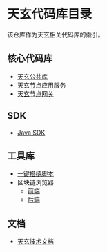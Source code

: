 # 天玄代码库目录
该仓库作为天玄相关代码库的索引。

## 核心代码库
- [天玄公共库](https://github.com/TianXuan-Chain/thanos-common)
- [天玄节点应用服务](https://github.com/TianXuan-Chain/thanos-chain)
- [天玄节点网关](https://github.com/TianXuan-Chain/thanos-gateway)
## SDK
- [Java SDK](https://github.com/TianXuan-Chain/thanos-web3j)
## 工具库
- [一键搭裢脚本](https://github.com/TianXuan-Chain/thanos-package-generate)
- 区块链浏览器
  - [前端](https://github.com/TianXuan-Chain/thanos-browser-frontend)
  - [后端](https://github.com/TianXuan-Chain/thanos-browser-backend)
## 文档
- [天玄技术文档](https://github.com/TianXuan-Chain/tianxuan-docs)
